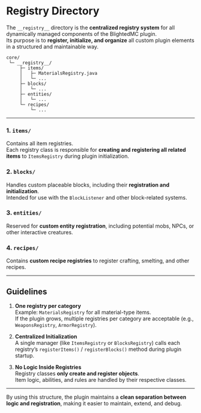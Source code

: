 # Registry Directory

The `__registry__` directory is the **centralized registry system** for all dynamically managed components of the BlightedMC plugin.  
Its purpose is to **register, initialize, and organize** all custom plugin elements in a structured and maintainable way.

```
core/
 └─ __registry__/
     ├─ items/
     │   ├─ MaterialsRegistry.java
     │   └─ ...
     ├─ blocks/
     │   └─ ...
     ├─ entities/
     │   └─ ...
     └─ recipes/
         └─ ...
```

---

### 1. `items/`
Contains all item registries.  
Each registry class is responsible for **creating and registering all related items** to `ItemsRegistry` during plugin initialization.

### 2. `blocks/`
Handles custom placeable blocks, including their **registration and initialization**.  
Intended for use with the `BlockListener` and other block-related systems.

### 3. `entities/`
Reserved for **custom entity registration**, including potential mobs, NPCs, or other interactive creatures.

### 4. `recipes/`
Contains **custom recipe registries** to register crafting, smelting, and other recipes.

---

## Guidelines

1. **One registry per category**  
   Example: `MaterialsRegistry` for all material-type items.  
   If the plugin grows, multiple registries per category are acceptable (e.g., `WeaponsRegistry`, `ArmorRegistry`).

2. **Centralized Initialization**  
   A single manager (like `ItemsRegistry` or `BlocksRegistry`) calls each registry’s `registerItems()` / `registerBlocks()` method during plugin startup.

3. **No Logic Inside Registries**  
   Registry classes **only create and register objects**.  
   Item logic, abilities, and rules are handled by their respective classes.

---

By using this structure, the plugin maintains a **clean separation between logic and registration**, making it easier to maintain, extend, and debug.
